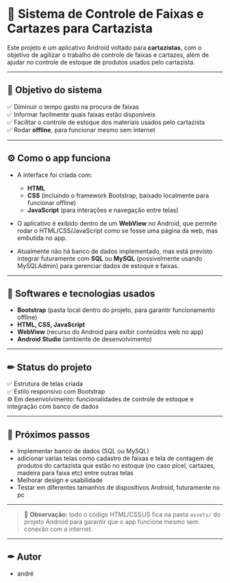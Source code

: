 # 📱 Sistema de Controle de Faixas e Cartazes para Cartazista

Este projeto é um aplicativo Android voltado para **cartazistas**, com o objetivo de agilizar o trabalho de controle de faixas e cartazes, além de ajudar no controle de estoque de produtos usados pelo cartazista.

---

## 🎯 **Objetivo do sistema**
✅ Diminuir o tempo gasto na procura de faixas  
✅ Informar facilmente quais faixas estão disponíveis  
✅ Facilitar o controle de estoque dos materiais usados pelo cartazista  
✅ Rodar **offline**, para funcionar mesmo sem internet

---

## ⚙️ **Como o app funciona**
- A interface foi criada com:
  - **HTML**
  - **CSS** (incluindo o framework Bootstrap, baixado localmente para funcionar offline)
  - **JavaScript** (para interações e navegação entre telas)

- O aplicativo é exibido dentro de um **WebView** no Android, que permite rodar o HTML/CSS/JavaScript como se fosse uma página da web, mas embutida no app.

- Atualmente não há banco de dados implementado, mas está previsto integrar futuramente com **SQL** ou **MySQL** (possivelmente usando MySQLAdmin) para gerenciar dados de estoque e faixas.

---

## 🧰 **Softwares e tecnologias usados**
- **Bootstrap** (pasta local dentro do projeto, para garantir funcionamento offline)
- **HTML, CSS, JavaScript**
- **WebView** (recurso do Android para exibir conteúdos web no app)
- **Android Studio** (ambiente de desenvolvimento)

---

## ✏ **Status do projeto**
✅ Estrutura de telas criada  
✅ Estilo responsivo com Bootstrap  
⚙️ Em desenvolvimento: funcionalidades de controle de estoque e integração com banco de dados

---

## 🚀 **Próximos passos**
- Implementar banco de dados (SQL ou MySQL)
- adicionar varias telas como cadastro de faixas e tela de contagem de produtos do cartazista que estão no estoque (no caso picel, cartazes, madeira para faixa etc) entre outras telas
- Melhorar design e usabilidade
- Testar em diferentes tamanhos de dispositivos Android, futuramente no pc

---

> 📌 **Observação:** todo o código HTML/CSS/JS fica na pasta `assets/` do projeto Android para garantir que o app funcione mesmo sem conexão com a internet.

---

## ✒ **Autor**
- andré
